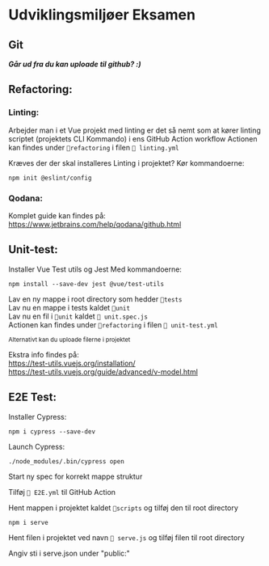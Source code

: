 # Udviklingsmiljøer Eksamen
## Git
***Går ud fra du kan uploade til github? :)***

## Refactoring:
### Linting:
Arbejder man i et Vue projekt med linting er det så nemt som at kører linting scriptet (projektets CLI Kommando) i ens GitHub Action workflow
Actionen kan findes under `📁refactoring` i filen `📄 linting.yml`

Kræves der der skal installeres Linting i projektet?
Kør kommandoerne:
```
npm init @eslint/config
```
### Qodana:
Komplet guide kan findes på: <br>
https://www.jetbrains.com/help/qodana/github.html

## Unit-test:
Installer Vue Test utils og Jest
Med kommandoerne:
```
npm install --save-dev jest @vue/test-utils
```
Lav en ny mappe i root directory som hedder `📁tests` <br>
Lav nu en mappe i tests kaldet `📁unit` <br>
Lav nu en fil i `📁unit` kaldet `📄 unit.spec.js` <br>
Actionen kan findes under `📁refactoring` i filen `📄 unit-test.yml`

<sub>Alternativt kan du uploade filerne i projektet</sub>

Ekstra info findes på: <br>
https://test-utils.vuejs.org/installation/ <br>
https://test-utils.vuejs.org/guide/advanced/v-model.html 

## E2E Test:
Installer Cypress:
```
npm i cypress --save-dev
```
Launch Cypress:
```
./node_modules/.bin/cypress open
```
Start ny spec for korrekt mappe struktur

Tilføj `📄 E2E.yml` til GitHub Action

Hent mappen i projektet kaldet `📁scripts` og tilføj den til root directory
```
npm i serve
```
Hent filen i projektet ved navn `📄 serve.js` og tilføj filen til root directory

Angiv sti i serve.json under "public:"
